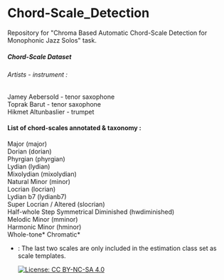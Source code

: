 # Chord-Scale_Detection
Repository for "Chroma Based Automatic Chord-Scale Detection for Monophonic Jazz Solos" task.

##### Chord-Scale Dataset
###### Artists - instrument :
Jamey Aebersold - tenor saxophone  
Toprak Barut - tenor saxophone  
Hikmet Altunbaslier - trumpet  

#### List of chord-scales annotated & taxonomy :

Major (major)  
Dorian (dorian)  
Phyrgian (phyrgian)  
Lydian (lydian)  
Mixolydian (mixolydian)  
Natural Minor (minor)  
Locrian (locrian)  
Lydian b7 (lydianb7)  
Super Locrian /  Altered (slocrian)  
Half-whole Step Symmetrical Diminished (hwdiminished)  
Melodic Minor (mminor)  
Harmonic Minor (hminor)  
Whole-tone*
Chromatic*

* : The last two scales are only included in the estimation class set as scale templates.



   [![License: CC BY-NC-SA 4.0](https://img.shields.io/badge/License-CC%20BY--NC--SA%204.0-ff69b4.svg)](http://creativecommons.org/licenses/by-nc-sa/4.0/)
